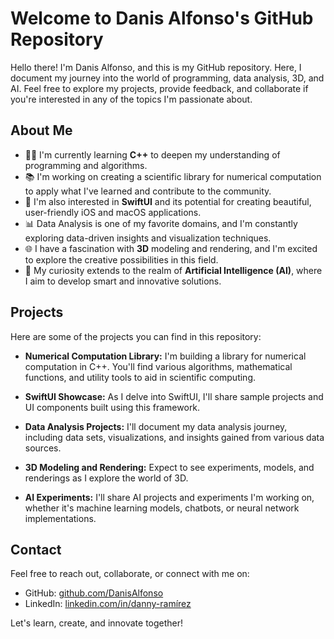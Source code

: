 # Welcome to Danis Alfonso's GitHub Repository

Hello there! I'm Danis Alfonso, and this is my GitHub repository. Here, I document my journey into the world of programming, data analysis, 3D, and AI. Feel free to explore my projects, provide feedback, and collaborate if you're interested in any of the topics I'm passionate about.

## About Me

- 👨‍💻 I'm currently learning **C++** to deepen my understanding of programming and algorithms.
- 📚 I'm working on creating a scientific library for numerical computation to apply what I've learned and contribute to the community.
- 📱 I'm also interested in **SwiftUI** and its potential for creating beautiful, user-friendly iOS and macOS applications.
- 📊 Data Analysis is one of my favorite domains, and I'm constantly exploring data-driven insights and visualization techniques.
- 🌐 I have a fascination with **3D** modeling and rendering, and I'm excited to explore the creative possibilities in this field.
- 🤖 My curiosity extends to the realm of **Artificial Intelligence (AI)**, where I aim to develop smart and innovative solutions.

## Projects

Here are some of the projects you can find in this repository:

- **Numerical Computation Library:** I'm building a library for numerical computation in C++. You'll find various algorithms, mathematical functions, and utility tools to aid in scientific computing.

- **SwiftUI Showcase:** As I delve into SwiftUI, I'll share sample projects and UI components built using this framework.

- **Data Analysis Projects:** I'll document my data analysis journey, including data sets, visualizations, and insights gained from various data sources.

- **3D Modeling and Rendering:** Expect to see experiments, models, and renderings as I explore the world of 3D.

- **AI Experiments:** I'll share AI projects and experiments I'm working on, whether it's machine learning models, chatbots, or neural network implementations.

## Contact

Feel free to reach out, collaborate, or connect with me on:

- GitHub: [github.com/DanisAlfonso](https://github.com/DanisAlfonso)
- LinkedIn: [linkedin.com/in/danny-ramírez](https://www.linkedin.com/in/danny-ram%C3%ADrez/)

Let's learn, create, and innovate together!
